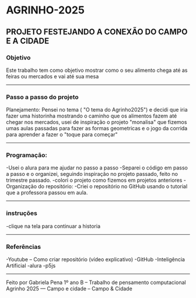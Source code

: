 # AGRINHO-2025
PROJETO FESTEJANDO A CONEXÃO DO CAMPO E A CIDADE 
---
### Objetivo
Este trabalho tem como objetivo mostrar como o seu alimento chega até as feiras ou mercados e vai até sua mesa

---
### Passo a passo do projeto
Planejamento:
Pensei no tema ( "O tema do Agrinho2025") e decidi que iria fazer uma historinha mostrando o caminho que os alimentos fazem até chegar nos mercados, usei de inspiração o projeto "monalisa" que fizemos umas aulas passadas para fazer as formas geometricas e o jogo da corrida para aprender a fazer o "toque para começar"

---
### Programação:

-Usei o alura para me ajudar no passo a passo
-Separei o código em passo a passo e o organizei, seguindo inspiração no projeto passado, feito no trimestre passado.
-colori o projeto como fizemos em projetos anteriores
-Organização do repositório:
-Criei o repositório no GitHub usando o tutorial que a professora passou em aula.

---

### instruções

-clique na tela para continuar a historia

---

### Referências
-Youtube – Como criar repositório (vídeo explicativo)
-GitHub
-Inteligência Artificial
-alura
-p5js

---

Feito por Gabriela Pena
1º ano B – Trabalho de pensamento computacional
Agrinho 2025 — Campo e cidade – Campo & Cidade
